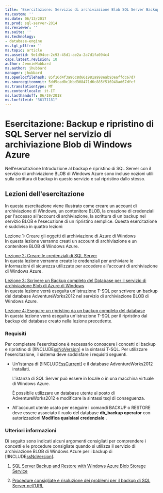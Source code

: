 ```yaml
---
title: 'Esercitazione: Servizio di archiviazione Blob SQL Server Backup e ripristino di Microsoft Azure | Documenti Microsoft'
ms.custom: ''
ms.date: 06/13/2017
ms.prod: sql-server-2014
ms.reviewer: ''
ms.suite: ''
ms.technology:
- database-engine
ms.tgt_pltfrm: ''
ms.topic: article
ms.assetid: 9e1d94ce-2c93-45d1-ae2a-2a7d1fa094c4
caps.latest.revision: 10
author: JennieHubbard
ms.author: jhubbard
manager: jhubbard
ms.openlocfilehash: 85f16d4f3a96c8d661981a998eab93eaffdc67d7
ms.sourcegitcommit: 5dd5cad0c1bbd308471d6c885f516948ad67dfcf
ms.translationtype: MT
ms.contentlocale: it-IT
ms.lasthandoff: 06/19/2018
ms.locfileid: "36171181"
---
```

# <a name="tutorial-sql-server-backup-and-restore-to-windows-azure-blob-storage-service"></a>Esercitazione: Backup e ripristino di SQL Server nel servizio di archiviazione Blob di Windows Azure
  Nell'esercitazione Introduzione al backup e ripristino di SQL Server con il servizio di archiviazione BLOB di Windows Azure sono incluse nozioni utili sulla scrittura di backup in questo servizio e sul ripristino dallo stesso.  
  
## <a name="what-you-will-learn"></a>Lezioni dell'esercitazione  
 In questa esercitazione viene illustrato come creare un account di archiviazione di Windows, un contenitore BLOB, la creazione di credenziali per l'accesso all'account di archiviazione, la scrittura di un backup nel servizio BLOB e l'esecuzione di un ripristino semplice. Questa esercitazione è suddivisa in quattro lezioni:  
  
 [Lezione 1: Creare gli oggetti di archiviazione di Azure di Windows](../tutorials/lesson-1-create-windows-azure-storage-objects.md)  
 In questa lezione verranno creati un account di archiviazione e un contenitore BLOB di Windows Azure.  
  
 [Lezione 2: Creare le credenziali di SQL Server](../tutorials/lesson-2-create-a-sql-server-credential.md)  
 In questa lezione verranno create le credenziali per archiviare le informazioni di sicurezza utilizzate per accedere all'account di archiviazione di Windows Azure.  
  
 [Lezione 3: Scrivere un Backup completo del Database per il servizio di archiviazione Blob di Azure di Windows](../tutorials/lesson-3-write-a-full-database-backup-to-the-windows-azure-blob-storage-service.md)  
 In questa lezione verrà eseguita un'istruzione T-SQL per scrivere un backup del database AdventureWorks2012 nel servizio di archiviazione BLOB di Windows Azure.  
  
 [Lezione 4: Eseguire un ripristino da un backup completo del database](../tutorials/lesson-4-perform-a-restore-from-a-full-database-backup.md)  
 In questa lezione verrà eseguita un'istruzione T-SQL per il ripristino dal backup del database creato nella lezione precedente.  
  
### <a name="requirements"></a>Requisiti  
 Per completare l'esercitazione è necessario conoscere i concetti di backup e ripristino di [!INCLUDE[ssNoVersion](../includes/ssnoversion-md.md)] e la sintassi T-SQL. Per utilizzare l'esercitazione, il sistema deve soddisfare i requisiti seguenti.  
  
-   Un'istanza di [!INCLUDE[ssCurrent](../includes/sscurrent-md.md)] e il database AdventureWorks2012 installati.  
  
     L'istanza di SQL Server può essere in locale o in una macchina virtuale di Windows Azure.  
  
     È possibile utilizzare un database utente al posto di AdventureWorks2012 e modificare la sintassi tsql di conseguenza.  
  
-   All'account utente usato per eseguire i comandi BACKUP o RESTORE deve essere associato il ruolo del database **db_backup operator** con autorizzazioni **Modifica qualsiasi credenziale** .  
  
### <a name="additional-reading"></a>Ulteriori informazioni  
 Di seguito sono indicati alcuni argomenti consigliati per comprendere i concetti e le procedure consigliate quando si utilizza il servizio di archiviazione BLOB di Windows Azure per i backup di [!INCLUDE[ssNoVersion](../includes/ssnoversion-md.md)].  
  
1.  [SQL Server Backup and Restore with Windows Azure Blob Storage Service](backup-restore/sql-server-backup-and-restore-with-microsoft-azure-blob-storage-service.md)  
  
2.  [Procedure consigliate e risoluzione dei problemi per il backup di SQL Server nell'URL](backup-restore/sql-server-backup-to-url-best-practices-and-troubleshooting.md)  
  
  